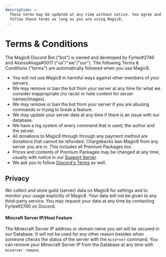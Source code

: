 ```yaml
---
description: >-
  These terms may be updated at any time without notice. You agree and will
  follow these terms as long as you are using Magic8.
---
```


# Terms & Conditions

The Magic8 Discord Bot \("bot"\) is owned and developed by Fyrlex\#2740 and AlonsoAliaga\#0017 \("us"/"we"/"our"\). The following Terms & Conditions \("terms"\) are automatically followed when you use Magic8.

* You will not use Magic8 in harmful ways against other members of your servers.
* We may remove or ban the bot from your server at any time for what we consider inappropriate \(no racist or hate content for server names/images\).
* We may remove or ban the bot from your server if you are abusing commands or trying to break a feature.
* We may update your server data at any time if there is an issue with our database.
* We have a log system of every command that is used, the author and the server.
* All donations to Magic8 through through any payment method are donations that cannot be refunded. Chargebacks ban Magic8 from any server you are in. This includes all Premium Packages too.
* Prices and contents of Premium Packages may be changed at any time, usually with notice in our [Support Server](https://discord.gg/MCRbYdc).
* We ask you to follow [Discord's Terms](https://discord.com/terms) as well.

## Privacy

We collect and store guild \(server\) data on Magic8 for settings and to monitor your usage explicitly of Magic8. Your data will not be given to any third-party service. You may request your data at any time by contacting Fyrlex\#2740 on Discord.

#### Mincraft Server IP/Host Feature

The Minecraft Server IP address or domain name you set will be secured in our Database. It will not be used for any other reason besides when someone checks the status of the server with the `mcserver` command. You can remove your Minecraft Server IP from the Database at any time with `mcserver remove`.


